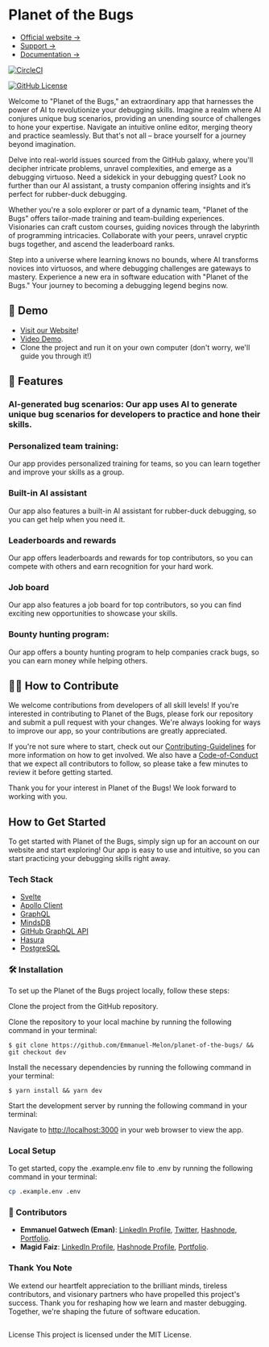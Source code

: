 # Planet of the Bugs

- [Official website →](https://planetofthebugs.xyz/)
- [Support →](https://support.planetofthebugs.xyz/)
- [Documentation →](https://docs.planetofthebugs.xyz/)

[![CircleCI](https://dl.circleci.com/status-badge/img/gh/Emmanuel-Melon/planet-of-the-bugs/tree/alpha-release.svg?style=svg)](https://dl.circleci.com/status-badge/redirect/gh/Emmanuel-Melon/planet-of-the-bugs/tree/alpha-release)

[![GitHub License](https://img.shields.io/badge/license-MIT-lightgrey.svg)](https://raw.githubusercontent.com/Emmanuel-Melon/planet-of-the-bugs/dev/LICENSE)

Welcome to "Planet of the Bugs," an extraordinary app that harnesses the power of AI to revolutionize your debugging skills. Imagine a realm where AI conjures unique bug scenarios, providing an unending source of challenges to hone your expertise. Navigate an intuitive online editor, merging theory and practice seamlessly. But that's not all – brace yourself for a journey beyond imagination.

Delve into real-world issues sourced from the GitHub galaxy, where you'll decipher intricate problems, unravel complexities, and emerge as a debugging virtuoso. Need a sidekick in your debugging quest? Look no further than our AI assistant, a trusty companion offering insights and it’s perfect for rubber-duck debugging.

Whether you're a solo explorer or part of a dynamic team, "Planet of the Bugs" offers tailor-made training and team-building experiences. Visionaries can craft custom courses, guiding novices through the labyrinth of programming intricacies. Collaborate with your peers, unravel cryptic bugs together, and ascend the leaderboard ranks.

Step into a universe where learning knows no bounds, where AI transforms novices into virtuosos, and where debugging challenges are gateways to mastery. Experience a new era in software education with "Planet of the Bugs." Your journey to becoming a debugging legend begins now.

## 🚀 Demo

- [Visit our Website](https://planetofthebugs.xyz)!
- [Video Demo](https://www.loom.com/share/355eed805e624ffa8aae0835ea1b50af).
- Clone the project and run it on your own computer (don't worry, we'll guide you through it!)

## 🎨 Features
### AI-generated bug scenarios: Our app uses AI to generate unique bug scenarios for developers to practice and hone their skills.

### Personalized team training: 
Our app provides personalized training for teams, so you can learn together and improve your skills as a group.

### Built-in AI assistant
Our app also features a built-in AI assistant for rubber-duck debugging, so you can get help when you need it.

### Leaderboards and rewards
Our app offers leaderboards and rewards for top contributors, so you can compete with others and earn recognition for your hard work.

### Job board
Our app also features a job board for top contributors, so you can find exciting new opportunities to showcase your skills.

### Bounty hunting program: 
Our app offers a bounty hunting program to help companies crack bugs, so you can earn money while helping others.

## 🧑‍💻 How to Contribute
We welcome contributions from developers of all skill levels! If you're interested in contributing to Planet of the Bugs, please fork our repository and submit a pull request with your changes. We're always looking for ways to improve our app, so your contributions are greatly appreciated.

If you're not sure where to start, check out our [Contributing-Guidelines](CONTRIBUTING.md) for more information on how to get involved. We also have a [Code-of-Conduct](CODE-OF-CONDUCT.md)  that we expect all contributors to follow, so please take a few minutes to review it before getting started.

Thank you for your interest in Planet of the Bugs! We look forward to working with you.

## How to Get Started

To get started with Planet of the Bugs, simply sign up for an account on our website and start exploring! Our app is easy to use and intuitive, so you can start practicing your debugging skills right away.

### Tech Stack
- [Svelte]( https://svelte.dev/)
- [Apollo Client](https://www.apollographql.com/docs/react/)
- [GraphQL](https://graphql.org/)
- [MindsDB](https://mindsdb.com/)
- [GitHub GraphQL API](https://docs.github.com/en/graphql)
- [Hasura](http://hasura.io/)
- [PostgreSQL](https://www.postgresql.org/)

### 🛠️ Installation

To set up the Planet of the Bugs project locally, follow these steps:

Clone the project from the GitHub repository.

Clone the repository to your local machine by running the following command in your terminal:

<pre>
<code data-prompt="Copy this command:">$ git clone https://github.com/Emmanuel-Melon/planet-of-the-bugs/ && git checkout dev</code>
</pre>

Install the necessary dependencies by running the following command in your terminal:

<pre>
<code data-prompt="Copy this command:">$ yarn install && yarn dev</code>
</pre>

Start the development server by running the following command in your terminal:

Navigate to [http://localhost:3000](http://localhost:3000) in your web browser to view the app.

### Local Setup

To get started, copy the .example.env file to .env by running the following command in your terminal:

```bash
cp .example.env .env
```

### 🦾 Contributors

- **Emmanuel Gatwech (Eman)**: [LinkedIn Profile](https://www.linkedin.com/in/emmanuel-gatwech/), [Twitter](https://twitter.com/junubiman), [Hashnode](https://eman.hashnode.dev/), [Portfolio](https://e-man.vercel.app/).
- **Magid Faiz**: [LinkedIn Profile](https://www.linkedin.com/in/maiz27/), [Hashnode Profile](https://hashnode.com/@Maiz), [Portfolio](https://maged-faiz.web.app/).

### Thank You Note

We extend our heartfelt appreciation to the brilliant minds, tireless contributors, and visionary partners who have propelled this project's success. Thank you for reshaping how we learn and master debugging. Together, we're shaping the future of software education.

##
License
This project is licensed under the MIT License.
